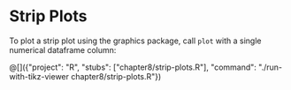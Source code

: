# Strip Plots

To plot a strip plot using the graphics package, call `plot` with a single
numerical dataframe column:

@[]({"project": "R", "stubs": ["chapter8/strip-plots.R"], "command": "./run-with-tikz-viewer chapter8/strip-plots.R"})
